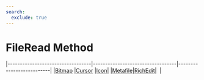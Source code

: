 ```yaml
---
search:
  exclude: true
---
```


<h1 class="heading"><span class="name">FileRead Method</span></h1>

|----------------------------------|----------------------------------|--------------------------|
|[Bitmap](../objects/bitmap.md)    |[Cursor](../objects/cursor.md)    |[Icon](../objects/icon.md)|
|[Metafile](../objects/metafile.md)|[RichEdit](../objects/richedit.md)|&nbsp;                    |
